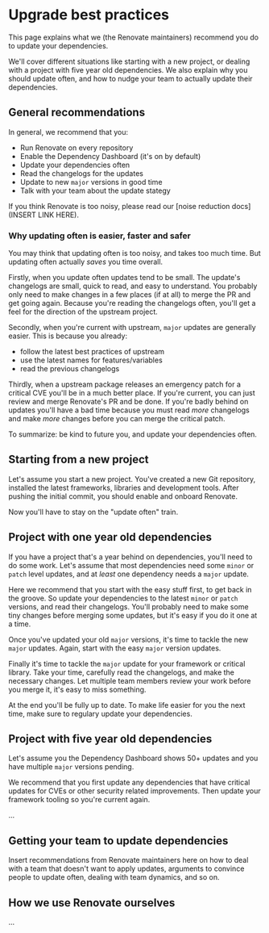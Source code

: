 # Upgrade best practices

This page explains what we (the Renovate maintainers) recommend you do to update your dependencies.

We'll cover different situations like starting with a new project, or dealing with a project with five year old dependencies.
We also explain why you should update often, and how to nudge your team to actually update their dependencies.

## General recommendations

In general, we recommend that you:

- Run Renovate on every repository
- Enable the Dependency Dashboard (it's on by default)
- Update your dependencies often
- Read the changelogs for the updates
- Update to new `major` versions in good time
- Talk with your team about the update stategy

If you think Renovate is too noisy, please read our [noise reduction docs](INSERT LINK HERE).

### Why updating often is easier, faster and safer

You may think that updating often is too noisy, and takes too much time.
But updating often actually _saves_ you time overall.

Firstly, when you update often updates tend to be small.
The update's changelogs are small, quick to read, and easy to understand.
You probably only need to make changes in a few places (if at all) to merge the PR and get going again.
Because you're reading the changelogs often, you'll get a feel for the direction of the upstream project.

Secondly, when you're current with upstream, `major` updates are generally easier.
This is because you already:

- follow the latest best practices of upstream
- use the latest names for features/variables
- read the previous changelogs

Thirdly, when a upstream package releases an emergency patch for a critical CVE you'll be in a much better place.
If you're current, you can just review and merge Renovate's PR and be done.
If you're badly behind on updates you'll have a bad time because you must read _more_ changelogs and make _more_ changes before you can merge the critical patch.

To summarize: be kind to future you, and update your dependencies often.

## Starting from a new project

Let's assume you start a new project.
You've created a new Git repository, installed the latest frameworks, libraries and development tools.
After pushing the initial commit, you should enable and onboard Renovate.

Now you'll have to stay on the "update often" train.

## Project with one year old dependencies

If you have a project that's a year behind on dependencies, you'll need to do some work.
Let's assume that most dependencies need some `minor` or `patch` level updates, and at _least_ one dependency needs a `major` update.

Here we recommend that you start with the easy stuff first, to get back in the groove.
So update your dependencies to the latest `minor` or `patch` versions, and read their changelogs.
You'll probably need to make some tiny changes before merging some updates, but it's easy if you do it one at a time.

Once you've updated your old `major` versions, it's time to tackle the new `major` updates.
Again, start with the easy `major` version updates.

Finally it's time to tackle the `major` update for your framework or critical library.
Take your time, carefully read the changelogs, and make the necessary changes.
Let multiple team members review your work before you merge it, it's easy to miss something.

At the end you'll be fully up to date.
To make life easier for you the next time, make sure to regulary update your dependencies.

## Project with five year old dependencies

Let's assume you the Dependency Dashboard shows 50+ updates and you have multiple `major` versions pending.

We recommend that you first update any dependencies that have critical updates for CVEs or other security related improvements.
Then update your framework tooling so you're current again.

...

## Getting your team to update dependencies

Insert recommendations from Renovate maintainers here on how to deal with a team that doesn't want to apply updates, arguments to convince people to update often, dealing with team dynamics, and so on.

## How we use Renovate ourselves

...
